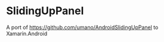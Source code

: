 SlidingUpPanel
==============

A port of https://github.com/umano/AndroidSlidingUpPanel to Xamarin.Android
